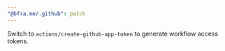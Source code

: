 ```yaml
---
"@bfra.me/.github": patch
---
```


Switch to `actions/create-github-app-token` to generate workflow access tokens.
  
